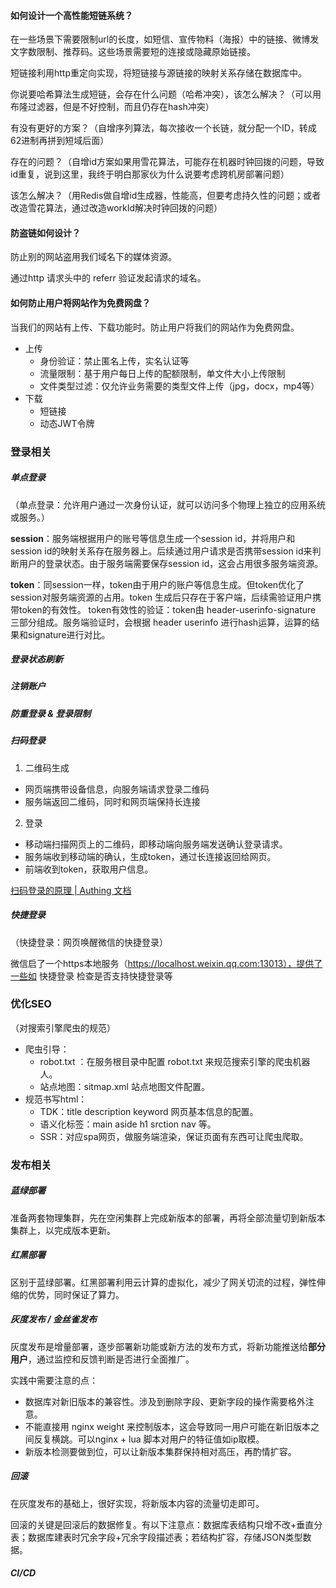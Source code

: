 #### 如何设计一个高性能短链系统？

在一些场景下需要限制url的长度，如短信、宣传物料（海报）中的链接、微博发文字数限制、推荐码。这些场景需要短的连接或隐藏原始链接。

短链接利用http重定向实现，将短链接与源链接的映射关系存储在数据库中。

你说要哈希算法生成短链，会存在什么问题（哈希冲突），该怎么解决？（可以用布隆过滤器，但是不好控制，而且仍存在hash冲突）

有没有更好的方案？（自增序列算法，每次接收一个长链，就分配一个ID，转成62进制再拼到短域后面）

存在的问题？（自增id方案如果用雪花算法，可能存在机器时钟回拨的问题，导致id重复，说到这里，我终于明白那家伙为什么说要考虑跨机房部署问题）

该怎么解决？（用Redis做自增id生成器，性能高，但要考虑持久性的问题；或者改造雪花算法，通过改造workId解决时钟回拨的问题）



#### 防盗链如何设计？

防止别的网站盗用我们域名下的媒体资源。

通过http 请求头中的 referr 验证发起请求的域名。





#### 如何防止用户将网站作为免费网盘？

当我们的网站有上传、下载功能时。防止用户将我们的网站作为免费网盘。

- 上传
  - 身份验证：禁止匿名上传，实名认证等
  - 流量限制：基于用户每日上传的配额限制，单文件大小上传限制
  - 文件类型过滤：仅允许业务需要的类型文件上传（jpg，docx，mp4等）
- 下载
  - 短链接
  - 动态JWT令牌





### 登录相关

##### 单点登录

（单点登录：允许用户通过一次身份认证，就可以访问多个物理上独立的应用系统或服务。）

**session**：服务端根据用户的账号等信息生成一个session id，并将用户和session id的映射关系存在服务器上。后续通过用户请求是否携带session id来判断用户的登录状态。由于服务端需要保存session id，这会占用很多服务端资源。

**token**：同session一样，token由于用户的账户等信息生成。但token优化了session对服务端资源的占用。token 生成后只存在于客户端，后续需验证用户携带token的有效性。
token有效性的验证：token由 header-userinfo-signature 三部分组成。服务端验证时，会根据 header userinfo 进行hash运算，运算的结果和signature进行对比。	



##### 登录状态刷新



##### 注销账户



##### 防重登录 & 登录限制



##### 扫码登录

1. 二维码生成

  - 网页端携带设备信息，向服务端请求登录二维码
  - 服务端返回二维码，同时和网页端保持长连接

2. 登录

  - 移动端扫描网页上的二维码，即移动端向服务端发送确认登录请求。
  - 服务端收到移动端的确认，生成token，通过长连接返回给网页。
  - 前端收到token，获取用户信息。

[扫码登录的原理 | Authing 文档](https://docs.authing.co/v2/concepts/how-qrcode-works.html)



##### 快捷登录

（快捷登录：网页唤醒微信的快捷登录）

微信启了一个https本地服务（https://localhost.weixin.qq.com:13013），提供了一些如 快捷登录 检查是否支持快捷登录等





### 优化SEO

（对搜索引擎爬虫的规范）

- 爬虫引导：
  - robot.txt ：在服务根目录中配置 robot.txt 来规范搜索引擎的爬虫机器人。
  - 站点地图：sitmap.xml 站点地图文件配置。
- 规范书写html：
  - TDK：title description keyword 网页基本信息的配置。
  - 语义化标签：main aside h1 srction nav 等。
  - SSR：对应spa网页，做服务端渲染，保证页面有东西可让爬虫爬取。



### 发布相关

##### 蓝绿部署 

准备两套物理集群，先在空闲集群上完成新版本的部署，再将全部流量切到新版本集群上，以完成版本更新。



##### 红黑部署

区别于蓝绿部署。红黑部署利用云计算的虚拟化，减少了网关切流的过程，弹性伸缩的优势，同时保证了算力。



##### 灰度发布 / 金丝雀发布

灰度发布是增量部署，逐步部署新功能或新方法的发布方式，将新功能推送给**部分用户**，通过监控和反馈判断是否进行全面推广。

实践中需要注意的点：

- 数据库对新旧版本的兼容性。涉及到删除字段、更新字段的操作需要格外注意。
- 不能直接用 nginx weight 来控制版本，这会导致同一用户可能在新旧版本之间反复横跳。可以nginx + lua 脚本对用户的特征值如ip取模。
- 新版本检测要做到位，可以让新版本集群保持相对高压，再酌情扩容。



##### 回滚

在灰度发布的基础上，很好实现，将新版本内容的流量切走即可。

回滚的关键是回滚后的数据修复。有以下注意点：数据库表结构只增不改+垂直分表；数据库建表时冗余字段+冗余字段描述表；若结构扩容，存储JSON类型数据。



##### CI/CD

